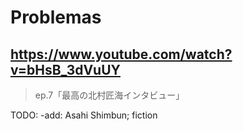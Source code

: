 # Problemas

## https://www.youtube.com/watch?v=bHsB_3dVuUY

> ep.7「最高の北村匠海インタビュー」

TODO: -add: Asahi Shimbun; fiction
